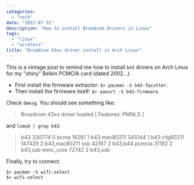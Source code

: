 ```yaml
---
categories:
  - "tech"
date: "2012-07-31"
description: "How to install Broadcom drivers in Linux"
tags:
  - "linux"
  - "wireless"
title: "Broadcom 43xx driver install in Arch Linux"
---
```


This is a vintage post to remind me how to install `b43` drivers on Arch Linux for my "shiny" Belkin PCMCIA card (dated 2002...).

* First install the firmware extractor: `$> pacman -S b43-fwcutter`.
* Then install the firmware itself: `$> yaourt -S b43-firmware`.

Check `dmesg`. You should see something like: 

> Broadcom 43xx driver loaded [ Features: PMNLS ]

and `lsmod | grep b43`: 

> b43 330774 0 bcma 19281 1 b43 mac80211 341044 1 b43 cfg80211 147429 2 b43,mac80211 ssb 42167 2 b43,b44 pcmcia 31182 2 b43,ssb mmc_core 72742 2 b43,ssb

Finally, try to connect:

    $> pacman -S wifi-select
    $> wifi-select
